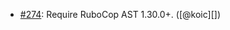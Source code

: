 * [#274](https://github.com/rubocop/rubocop-minitest/pull/274): Require RuboCop AST 1.30.0+. ([@koic][])
